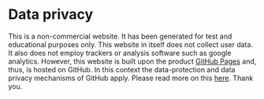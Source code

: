 # Data privacy

This is a non-commercial website. It has been generated for test and educational purposes only.
This website in itself does not collect user data. It also does not employ trackers or analysis software such as google analytics.
However, this website is built upon the product [GitHub Pages](https://pages.github.com/) and, thus, is hosted on GitHub.
In this context the data-protection and data privacy mechanisms of GitHub apply. Please read more on this [here](https://help.github.com/en/articles/github-privacy-statement). Thank you.
